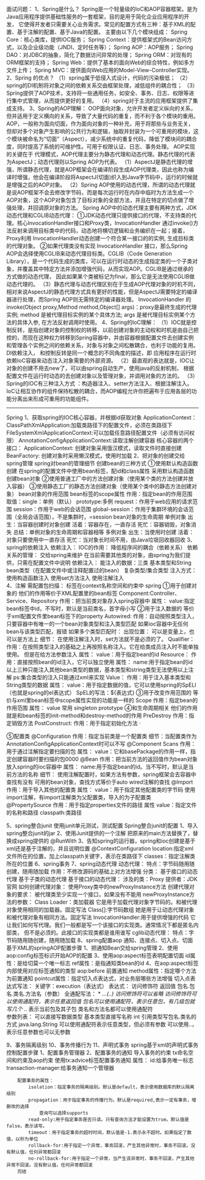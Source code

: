 面试问题：
1、Spring是什么？
Spring是一个轻量级的IoC和AOP容器框架。是为Java应用程序提供基础性服务的一套框架，目的是用于简化企业应用程序的开发，
它使得开发者只需要关心业务需求。常见的配置方式有三种：基于XML的配置、基于注解的配置、基于Java的配置。
主要由以下几个模块组成：
Spring Core：核心类库，提供IOC服务；
Spring Context：提供框架式的Bean访问方式，以及企业级功能（JNDI、定时任务等）；
Spring AOP：AOP服务；
Spring DAO：对JDBC的抽象，简化了数据访问异常的处理；
Spring ORM：对现有的ORM框架的支持；
Spring Web：提供了基本的面向Web的综合特性，例如多方文件上传；
Spring MVC：提供面向Web应用的Model-View-Controller实现。
2、Spring 的优点？
（1）spring属于低侵入式设计，代码的污染极低；
（2）spring的DI机制将对象之间的依赖关系交由框架处理，减低组件的耦合性；
（3）Spring提供了AOP技术，支持将一些通用任务，如安全、事务、日志、权限等进行集中式管理，从而提供更好的复用。
（4）spring对于主流的应用框架提供了集成支持。
3、Spring的AOP理解：
OOP面向对象，允许开发者定义纵向的关系，但并适用于定义横向的关系，导致了大量代码的重复，而不利于各个模块的重用。
AOP，一般称为面向切面，作为面向对象的一种补充，用于将那些与业务无关，但却对多个对象产生影响的公共行为和逻辑，抽取并封装为一个可重用的模块，这个模块被命名为“切面”（Aspect），减少系统中的重复代码，降低了模块间的耦合度，同时提高了系统的可维护性。可用于权限认证、日志、事务处理。
AOP实现的关键在于 代理模式，AOP代理主要分为静态代理和动态代理。静态代理的代表为AspectJ；动态代理则以Spring AOP为代表。
（1）AspectJ是静态代理的增强，所谓静态代理，就是AOP框架会在编译阶段生成AOP代理类，因此也称为编译时增强，他会在编译阶段将AspectJ(切面)织入到Java字节码中，运行的时候就是增强之后的AOP对象。
（2）Spring AOP使用的动态代理，所谓的动态代理就是说AOP框架不会去修改字节码，而是每次运行时在内存中临时为方法生成一个AOP对象，这个AOP对象包含了目标对象的全部方法，并且在特定的切点做了增强处理，并回调原对象的方法。
Spring AOP中的动态代理主要有两种方式，JDK动态代理和CGLIB动态代理：
        ①JDK动态代理只提供接口的代理，不支持类的代理。核心InvocationHandler接口和Proxy类，InvocationHandler 通过invoke()方法反射来调用目标类中的代码，动态地将横切逻辑和业务编织在一起；接着，Proxy利用 InvocationHandler动态创建一个符合某一接口的的实例,  生成目标类的代理对象。
        ②如果代理类没有实现 InvocationHandler 接口，那么Spring AOP会选择使用CGLIB来动态代理目标类。CGLIB（Code Generation Library），是一个代码生成的类库，可以在运行时动态的生成指定类的一个子类对象，并覆盖其中特定方法并添加增强代码，从而实现AOP。CGLIB是通过继承的方式做的动态代理，
因此如果某个类被标记为final，那么它是无法使用CGLIB做动态代理的。
（3）静态代理与动态代理区别在于生成AOP代理对象的时机不同，相对来说AspectJ的静态代理方式具有更好的性能，但是AspectJ需要特定的编译器进行处理，而Spring AOP则无需特定的编译器处理。
 InvocationHandler 的 invoke(Object  proxy,Method  method,Object[] args)：proxy是最终生成的代理实例;  method 是被代理目标实例的某个具体方法;  args 是被代理目标实例某个方法的具体入参, 在方法反射调用时使用。
4、Spring的IoC理解：
（1）IOC就是控制反转，是指创建对象的控制权的转移，以前创建对象的主动权和时机是由自己把控的，而现在这种权力转移到Spring容器中，并由容器根据配置文件去创建实例和管理各个实例之间的依赖关系，对象与对象之间松散耦合，也利于功能的复用。DI依赖注入，
和控制反转是同一个概念的不同角度的描述，即 应用程序在运行时依赖IoC容器来动态注入对象需要的外部资源。
（2）最直观的表达就是，IOC让对象的创建不用去new了，可以由spring自动生产，使用java的反射机制，
根据配置文件在运行时动态的去创建对象以及管理对象，并调用对象的方法的。
（3）Spring的IOC有三种注入方式 ：构造器注入、setter方法注入、根据注解注入。
IoC让相互协作的组件保持松散的耦合，而AOP编程允许你把遍布于应用各层的功能分离出来形成可重用的功能组件。




--------------------------------
Spring
1、获取spring的IOC核心容器，并根据id获取对象
ApplicationContext：
    ClassPathXmlApplication:加载类路径下的配置文件，必须在类路径下
    FileSystemXmlApplicationContext:可以加载任意路径配置文件（必须有访问权限）
    AnnotationConfigApplicationContext:读取注解创建容器
核心容器的两个接口：
    ApplicationContext:
        创建对象采用饿汉模式，读取文件时直接创建
    BeanFactory:
        创建对象时采用懒汉模式，使用时加载
2、把对象的创建交给spring管理
    spring对bean的管理细节
    创建bean的三种方式
        ①使用默认构造函数创建
            在spring的配置文件中使用bean标签，配id和class属性
            采用默认构造函数创建bean对象
        ②使用普通工厂中的方法创建对象（使用某个类的方法创建并放入容器）
        ③使用静态工厂的静态方法创建对象（使用某个类中的静态方法创建对象）
    bean对象的作用范围
        bean标签的scope属性
            作用：指定bean的作用范围
            取值：single：单例（默认）
                  prototype:多例
                  request：作用于web应用的请求范围
                  session：作用于web的会话范围
                  global-session：作用于集群环境的会话范围（全局会话范围），不是集群时，=session
    bean对象的生命周期
        单例对象
            出生：当容器创建时对象创建
            活着：容器存在，一直存活
            死忙：容器销毁，对象消失
            总结：单例对象的生命周期和容器相等
        多例对象
            出生：当使用时创建
            活着：对象只要使用中一直存活
            死忙：当对象长时间不用，由Java垃圾回收器回收
3、spring的依赖注入
    依赖注入：
    IOC的作用：
        降低程序间的耦合（依赖关系）
    依赖关系的管理：
        交给spring来维护
    在当前需要其他类的对象，由spring为我们提供，只需在配置文件中说明
    依赖注入：
        能注入的数据：三类
            基本类型和String
            bean类型（在配置文件中或注释配置过的bean）
            复杂类型/集合类型
        注入方式：
            使用构造函数注入
            使用set方法注入
            使用注解注入  
4、注解
需配置包扫描：
    标签在context名称空间和约束中
spring
①用于创建对象的
    他们的作用等价于XML配置里的bean标签
    Component:Controller、Service、Repository
        作用：把当前类对象存入spring容器中
        属性：
            value:指定bean标签中id，不写时，默认是当前类名，首字母小写
②用于注入数据的
    等价于xml配置文件里bean标签下的property
    Autowired:
        作用：自动按照类型注入，只要容器中有唯一的一个bean对象类型和注入类型匹配
        如果ioc容器中无任何bean与该类型匹配，报错
        如果多个类型匹配时：
    出现位置：
        可以是变量上，也可以是方法上
    细节：
        在使用注解注入时，set方法就不是必须的了。
    Qualifier：
        作用：在按照类型注入的基础之上再按照名称注入。它在给类成员注入时不能单独使用。
              但是在给方法参数注入
        属性：
            value：用于指定bean的id
    Resource：
        作用：直接按照bean的id注入，它可以独立使用
        属性：
            name:用于指定bean的id
     以上三种只能注入其他bean类型的数据，基本类型和string类型无法使用以上注解
     ps:集合类型的注入只能通过xml来实现
     Value：
        作用：用于注入基本类型和String类型的数据
        属性：
            value：用于指定数据的值，它可以使用spring的SpELl（也就是spring的el表达式）
                SpEL的写法：${表达式}
③用于改变作用范围的
    等价与xml里bean标签中scope属性实现的功能是一样的
    Scope
        作用：指定bean的作用范围
        属性：
            value 常用 singleton prototype
④和生命周期相关
    他们的作用就是和bean标签的init-method和destroy-method的作用
    PreDestroy
        作用：指定销毁方法
    PostConstruct:
        作用：用于指定初始化方法
    ·       
              
⑤配置类
    @Configuration
        作用：指定当前类是一个配置类
        细节：当配置类作为AnnotationConfigApplicationContext时可以不写
    @Component Scans
        作用：用于通过注解指定要扫描的包
        属性：
            value：它和basePackage的作用一样，指定创建容器时要扫描的包0000
    @Bean
        作用：把当前方法的返回值作为bean对象放入spring的ioc容器中
        属性：
            name:用于指定bean的id。当不写时，默认是当前方法的名称
        细节：
            使用注解配置时，如果方法有参数，spring框架会去容器中查找有没有
            可用的bean对象，查找方式等价于auto wired注解的查找
    @Import
        作用：用于导入其他的配置类
        属性：
            value：用于指定其他配置类的字节码
                   使用import注解，有import注解类为父配置类，导入的为子配置类           
    @PropertySource
        作用：用于指定properties文件的路径
        属性
            value：指定文件的名称和路径
                classpath:类路径
                
5、spring整合junit
使用junit单元测试，测试配置
Spring整合junit的配置
    1、导入spring整合junit的jar
    2、使用Junit提供的一个注解   把原来的main方法替换了，替换成spring提供的
        @RunWith
    3、告知spring的运行器，spring和ioc创建是基于xml还是基于注解的，并且说明位置
        @ContextConfiguration
            location:指定xml文件所在的位置，加上classpath关键字，表示在类路径下
            classes：指定注解类所在的位置
6、spring事务
7、spring动态代理
动态代理：
    特点：字节码随用随创建，随用随加载
    作用：不修改源码的基础上对方法增强
    分类：
        基于接口的动态代理
        基于子类的动态代理
    基于接口的动态代理：
        涉及的类：Proxy
        提供者：JDK官网
    如何创建代理对象：
        使用Proxy类中的newProxyInstance方法
    创建代理对象的要求：
        被代理类至少实现一个接口，如果没有不能用
    newProxyInstance方法的参数：
        Class Loader：类加载器
            它是用于加载代理对象字节码的。和被代理对象使用相同的加载器。固定写法
        Class[]:字节码数组
            她是用于让动态代理对象和被代理对象有相同方法。固定写法
        InvocationHandler:用于提供增强的代码
            它让我们如何写代理。我们一般都是写一个该接口的实现类。通常情况下都是匿名内部类，
            但不是必须的。此接口的实现类都是谁用谁写
cglib动态代理：
    特点：字节码随用随创建，随用随加载
8、spring配置aop
通知、连接点、切入点、切面
基于XML的springAOP配置步骤
    1、把通知Bean交给spring管理
    2、使用aop:config标签标识开始AOP的配置
    3、使用aop:aspect标签表明配置切面
        id属性：是给切莫一个唯一标志
        ref属性：是指通知类bean的id
    4、在aop:aspect标签内部使用对应标签通知的类型
        aop:before 前置通知
        method属性：指定哪个方法为前置通知
        pointcut属性：指定切入点表达式，对业务层哪些方法增强
        切入点表达式写法：
            关键字：execution（表达式）
            表达式：
                访问修饰符 返回值 包名.包名.类名.方法名（参数）
            全通配写法：
            * *..*.*(..)
                访问修饰符可以省略
                访问修饰符可以使用通配符，表示任意返回值
                包名可以使用通配符，表示任意包，有几级包就写几个*
                    .. 表示当前包及其子包
                类名和方法名都可以使用通配符  
                参数列表：
                    可以直接写数据类型
                        基本类型直接写名称 int
                        引用类型写包名.类名的方式 java.lang.String
                    可以使用通配符表示任意类型，但必须有参数
                    可以使用..，表示任意参数也可以无参数
                    
9、事务隔离级别
10、事务传播行为
11、声明式事务
spring基于xml的声明式事务控制配置步骤
    1、配置事务管理器
    2、配置事务的通知
        导入事务的约束 tx命名空间和约束及aop约束
        使用tx:advice标签配置事务通知
            属性：
                id:给事务唯一标志
                transaction-manager:给事务通知一个管理器
                
        配置事务的属性：
            isolation：指定事务的隔离级别。默认是default，表示使用数据库的默认隔离级别
            propagation：用于指定事务的传播行为。默认是required,表示一定有事务，增删改的选择
                查询可以选择supports
            read-only:用于指定事务是否只读。只有查询方法才能设置为true。默认值是false，表示读写。
            timeout：用于指定事务的超时时间，默认值是-1.表示永不超时。如果指定了数值，以秒为单位
            rollback-for:用于指定一个异常，事务回滚，产生其他异常时，事务不回滚。没有默认值，任何异常都回滚
            no-rollback-for:用于指定一个异常，当产生该异常时，事务不回滚，产生其他异常不回滚。没有默认值，任何异常都回滚
        完结